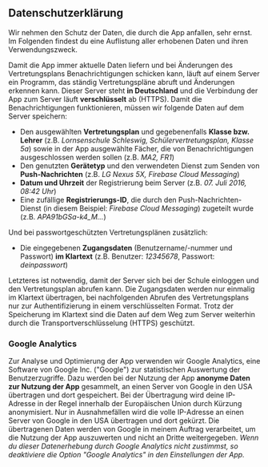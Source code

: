 Datenschutzerklärung
--------------------

Wir nehmen den Schutz der Daten, die durch die App anfallen, sehr ernst. Im Folgenden findest du eine Auflistung aller
 erhobenen Daten und ihren Verwendungszweck.

Damit die App immer aktuelle Daten liefern und bei Änderungen des Vertretungsplans Benachrichtigungen schicken kann,
läuft auf einem Server ein Programm, das ständig Vertretungspläne abruft und Änderungen erkennen kann. Dieser Server
steht **in Deutschland** und die Verbindung der App zum Server läuft **verschlüsselt** ab (HTTPS). Damit die
Benachrichtigungen funktionieren, müssen wir folgende Daten auf dem Server speichern:

- Den ausgewählten **Vertretungsplan** und gegebenenfalls **Klasse bzw. Lehrer** (z.B. *Lornsenschule Schleswig,
Schülervertretungsplan, Klasse 5a*) sowie in der App ausgewählte Fächer, die von Benachrichtigungen ausgeschlossen
werden sollen (z.B. *MA2, FR1*)
- Den genutzten **Gerätetyp** und den verwendeten Dienst zum Senden von **Push-Nachrichten** (z.B. *LG Nexus 5X,
Firebase Cloud Messaging*)
- **Datum und Uhrzeit** der Registrierung beim Server (z.B. *07. Juli 2016, 08:42 Uhr*)
- Eine zufällige **Registrierungs-ID**, die durch den Push-Nachrichten-Dienst (in diesem Beispiel: *Firebase Cloud
Messaging*) zugeteilt wurde (z.B. *APA91bGSa-k4_M...*)

Und bei passwortgeschützten Vertretungsplänen zusätzlich:

- Die eingegebenen **Zugangsdaten** (Benutzername/-nummer und Passwort) **im Klartext** (z.B. Benutzer: *12345678*,
Passwort: *deinpasswort*)

Letzteres ist notwendig, damit der Server sich bei der Schule einloggen und den Vertretungsplan abrufen kann. Die
Zugangsdaten werden nur einmalig im Klartext übertragen, bei nachfolgenden Abrufen des Vertretungsplans nur zur
Authentifizierung in einem verschlüsselten Format. Trotz der Speicherung im Klartext sind die Daten auf dem Weg zum
Server weiterhin durch die Transportverschlüsselung (HTTPS) geschützt.

### Google Analytics

Zur Analyse und Optimierung der App verwenden wir Google Analytics, eine Software von Google Inc. ("Google") zur
statistischen Auswertung der Benutzerzugriffe. Dazu werden bei der Nutzung der App **anonyme Daten zur Nutzung der App**
gesammelt, an einen Server von Google in den USA übertragen und dort gespeichert. Bei der Übertragung wird deine
IP-Adresse in der Regel innerhalb der Europäischen Union durch Kürzung anonymisiert. Nur in Ausnahmefällen wird die
volle IP-Adresse an einen Server von Google in den USA übertragen und dort gekürzt. Die übertragenen Daten werden von
 Google in meinem Auftrag verarbeitet, um die Nutzung der App auszuwerten und nicht an Dritte weitergegeben. *Wenn du
 dieser Datenerhebung durch Google Analytics nicht zustimmst, so deaktiviere die Option "Google Analytics" in den
 Einstellungen der App.*